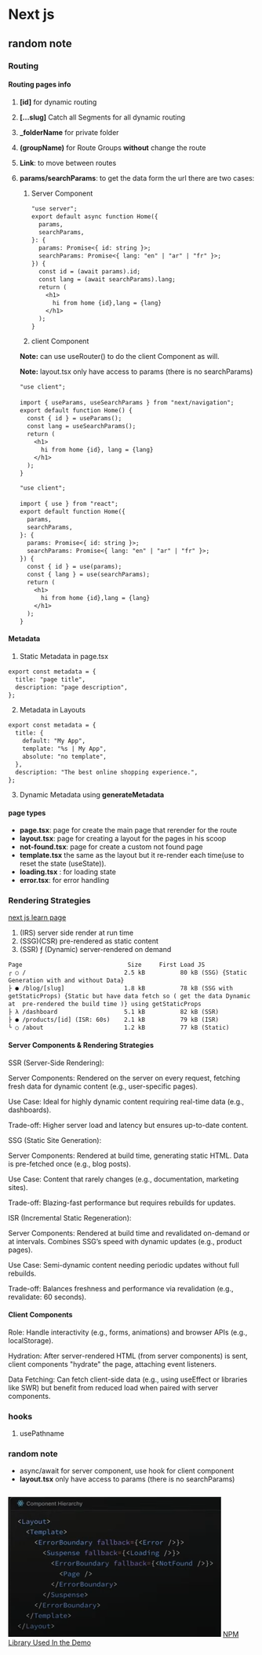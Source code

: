 # Next js

## random note

### Routing

#### Routing pages info

1.  **[id]** for dynamic routing
2.  **[...slug]** Catch all Segments for all dynamic routing
3.  **\_folderName** for private folder
4.  **(groupName)** for Route Groups **without** change the route
5.  **Link**: to move between routes
6.  **params/searchParams**: to get the data form the url there are two cases:

    1. Server Component

       ```tsx
       "use server";
       export default async function Home({
         params,
         searchParams,
       }: {
         params: Promise<{ id: string }>;
         searchParams: Promise<{ lang: "en" | "ar" | "fr" }>;
       }) {
         const id = (await params).id;
         const lang = (await searchParams).lang;
         return (
           <h1>
             hi from home {id},lang = {lang}
           </h1>
         );
       }
       ```

    2. client Component

    **Note:** can use useRouter() to do the client Component as will.

    **Note:** layout.tsx only have access to params (there is no searchParams)

    ```tsx
    "use client";

    import { useParams, useSearchParams } from "next/navigation";
    export default function Home() {
      const { id } = useParams();
      const lang = useSearchParams();
      return (
        <h1>
          hi from home {id}, lang = {lang}
        </h1>
      );
    }
    ```

    ```tsx
    "use client";

    import { use } from "react";
    export default function Home({
      params,
      searchParams,
    }: {
      params: Promise<{ id: string }>;
      searchParams: Promise<{ lang: "en" | "ar" | "fr" }>;
    }) {
      const { id } = use(params);
      const { lang } = use(searchParams);
      return (
        <h1>
          hi from home {id},lang = {lang}
        </h1>
      );
    }
    ```

#### Metadata

1.  Static Metadata in page.tsx

```tsx
export const metadata = {
  title: "page title",
  description: "page description",
};
```

2.  Metadata in Layouts

```tsx
export const metadata = {
  title: {
    default: "My App",
    template: "%s | My App",
    absolute: "no template",
  },
  description: "The best online shopping experience.",
};
```

3.  Dynamic Metadata using **generateMetadata**

#### page types

- **page.tsx**: page for create the main page that rerender for the route
- **layout.tsx**: page for creating a layout for the pages in his scoop
- **not-found.tsx**: page for create a custom not found page
- **template.tsx** the same as the layout but it re-render each time(use to reset the state (useState)).
- **loading.tsx** : for loading state
- **error.tsx**: for error handling

### Rendering Strategies

[next js learn page](https://nextjs.org/learn/pages-router/data-fetching-two-forms)

1. (IRS) server side render at run time
1. (SSG)(CSR) pre-rendered as static content
1. (SSR) ƒ (Dynamic) server-rendered on demand

```
Page                              Size     First Load JS
┌ ○ /                            2.5 kB          80 kB (SSG) {Static Generation with and without Data}
├ ● /blog/[slug]                 1.8 kB          78 kB (SSG with getStaticProps) {Static but have data fetch so ( get the data Dynamic at  pre-rendered the build time )} using getStaticProps
├ λ /dashboard                   5.1 kB          82 kB (SSR)
├ ● /products/[id] (ISR: 60s)    2.1 kB          79 kB (ISR)
└ ○ /about                       1.2 kB          77 kB (Static)
```

#### Server Components & Rendering Strategies

SSR (Server-Side Rendering):

Server Components: Rendered on the server on every request, fetching fresh data for dynamic content (e.g., user-specific pages).

Use Case: Ideal for highly dynamic content requiring real-time data (e.g., dashboards).

Trade-off: Higher server load and latency but ensures up-to-date content.

SSG (Static Site Generation):

Server Components: Rendered at build time, generating static HTML. Data is pre-fetched once (e.g., blog posts).

Use Case: Content that rarely changes (e.g., documentation, marketing sites).

Trade-off: Blazing-fast performance but requires rebuilds for updates.

ISR (Incremental Static Regeneration):

Server Components: Rendered at build time and revalidated on-demand or at intervals. Combines SSG’s speed with dynamic updates (e.g., product pages).

Use Case: Semi-dynamic content needing periodic updates without full rebuilds.

Trade-off: Balances freshness and performance via revalidation (e.g., revalidate: 60 seconds).

#### Client Components

Role: Handle interactivity (e.g., forms, animations) and browser APIs (e.g., localStorage).

Hydration: After server-rendered HTML (from server components) is sent, client components "hydrate" the page, attaching event listeners.

Data Fetching: Can fetch client-side data (e.g., using useEffect or libraries like SWR) but benefit from reduced load when paired with server components.

### hooks

1. usePathname

### random note

- async/await for server component, use hook for client component
- **layout.tsx** only have access to params (there is no searchParams)

```

```

![alt text](image.png)
[NPM Library Used In the Demo](NPMLibraryUsedIntheDemo.md)
